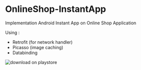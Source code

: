 # OnlineShop-InstantApp
Implementation Android Instant App on Online Shop Application

Using :
- Retrofit (for network handler)
- Picasso (image caching)
- Databinding


![download on playstore](https://play.google.com/store/apps/details?id=com.annasblackhat.onlineshop)
